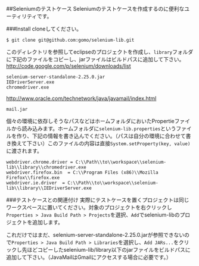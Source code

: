 ##Seleniumのテストケース
Seleniumのテストケースを作成するのに便利なユーティリティです。

###Install
cloneしてください。
```
$ git clone git@github.com:gomo/selenium-lib.git
```

このディレクトリを参照してeclipseのプロジェクトを作成し、`library`フォルダに下記のファイルをコピーし、jarファイルはビルドパスに追加して下さい。
http://code.google.com/p/selenium/downloads/list  
```
selenium-server-standalone-2.25.0.jar
IEDriverServer.exe
chromedriver.exe
```
http://www.oracle.com/technetwork/java/javamail/index.html
```
mail.jar
```

個々の環境に依存しそうなパスなどはホームフォルダにおいたPropertieファイルから読み込みます。ホームフォルダに`selenium-lib.properties`というファイルを作り、下記の情報を書き込んでください。（パスは自分の環境に合わせて書き換えて下さい）このファイルの内容は直接`System.setProperty(key, value)`に渡されます。  
```
webdriver.chrome.driver = C:\\Path\\to\\workspace\\selenium-lib\\library\\chromedriver.exe
webdriver.firefox.bin  = C:\\Program Files (x86)\\Mozilla Firefox\\firefox.exe
webdriver.ie.driver  = C:\\Path\\to\\workspace\\selenium-lib\\library\\IEDriverServer.exe
```


###テストケースとの関連付け
実際にテストケースを置くプロジェクトは同じワークスペースに置いてください。対象のプロジェクトを右クリックし`Properties > Java Build Path > Projects`を選択、`Add`でselenium-libのプロジェクトを追加します。

これだけではまだ、selenium-server-standalone-2.25.0.jarが参照できないので`Properties > Java Build Path > Libraries`を選択し、`Add JARs...`をクリックし先ほどコピーしたselenium-lib/library以下のjarファイルをビルドパスに追加して下さい。（JavaMailはGmailにアクセスする場合に必要です。）